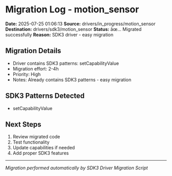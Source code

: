 ﻿# Migration Log - motion_sensor

**Date:** 2025-07-25 01:06:13
**Source:** drivers/in_progress/motion_sensor
**Destination:** drivers/sdk3/motion_sensor
**Status:** âœ… Migrated successfully
**Reason:** SDK3 driver - easy migration

## Migration Details
- Driver contains SDK3 patterns: setCapabilityValue
- Migration effort: 2-4h
- Priority: High
- Notes: Already contains SDK3 patterns - easy migration

## SDK3 Patterns Detected
- setCapabilityValue

## Next Steps
1. Review migrated code
2. Test functionality
3. Update capabilities if needed
4. Add proper SDK3 features

---
*Migration performed automatically by SDK3 Driver Migration Script*
